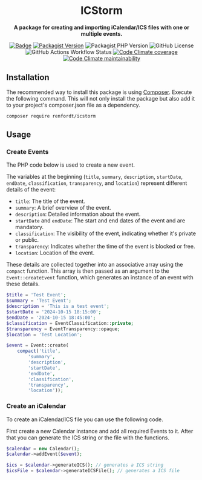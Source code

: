 <h1 align="center"> ICStorm</h1>

<div align="center">

<strong>A package for creating and importing iCalendar/ICS files with one or multiple events.</strong>

[![Badge](http://img.shields.io/badge/source-renfordt/ICStorm-blue.svg)](https://github.com/renfordt/ICStorm)
[![Packagist Version](https://img.shields.io/packagist/v/renfordt/icstorm?include_prereleases)](https://packagist.org/packages/renfordt/icstorm/)
![Packagist PHP Version](https://img.shields.io/packagist/dependency-v/renfordt/icstorm/php)
![GitHub License](https://img.shields.io/github/license/renfordt/ICStorm)
![GitHub Actions Workflow Status](https://img.shields.io/github/actions/workflow/status/renfordt/ICStorm/php.yml?logo=github)
[![Code Climate coverage](https://img.shields.io/codeclimate/coverage/renfordt/ICStorm?logo=codeclimate)](https://codeclimate.com/github/renfordt/ICStorm/test_coverage)
[![Code Climate maintainability](https://img.shields.io/codeclimate/maintainability/renfordt/ICStorm?logo=codeclimate)](https://codeclimate.com/github/renfordt/ICStorm/maintainability)
</div>

## Installation

The recommended way to install this package is using [Composer](https://getcomposer.org/). Execute the following
command. This will not only install
the package but also add it to your project's composer.json file as a dependency.

```
composer require renfordt/icstorm
```

## Usage

### Create Events

The PHP code below is used to create a new event.

The variables at the
beginning (`title`, `summary`, `description`, `startDate`, `endDate`, `classification`, `transparency`, and `location`)
represent different details of the event:

- `title`: The title of the event.
- `summary`: A brief overview of the event.
- `description`: Detailed information about the event.
- `startDate` and `endDate`: The start and end dates of the event and are mandatory.
- `classification`: The visibility of the event, indicating whether it's private or public.
- `transparency`: Indicates whether the time of the event is blocked or free.
- `location`: Location of the event.

These details are collected together into an associative array using the `compact` function. This array is then passed
as an argument to the `Event::createEvent` function, which generates an instance of an event with these details.

```php
$title = 'Test Event';
$summary = 'Test Event';
$description = 'This is a test event';
$startDate = '2024-10-15 18:15:00';
$endDate = '2024-10-15 18:45:00';
$classification = EventClassification::private;
$transparency = EventTransparency::opaque;
$location = 'Test Location';

$event = Event::create(
    compact('title',
        'summary',
        'description',
        'startDate',
        'endDate',
        'classification',
        'transparency',
        'location'));
```

### Create an iCalendar

To create an iCalendar/ICS file you can use the following code.

First create a new Calendar instance and add all required Events to it. After that you can generate the ICS string or
the file with the functions.

```php
$calendar = new Calendar();
$calendar->addEvent($event);

$ics = $calendar->generateICS(); // generates a ICS string
$icsFile = $calendar->generateICSFile(); // generates a ICS file
```